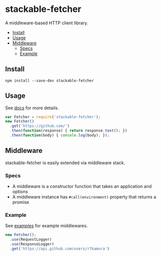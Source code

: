 # stackable-fetcher
A middleware-based HTTP client library.

- [Install](#install)
- [Usage](#usage)
- [Middleware](#middleware)
  - [Specs](#specs)
  - [Example](#example)

## Install
```
npm install --save-dev stackable-fetcher
```

## Usage
See [docs](http://r7kamura.github.io/stackable-fetcher/) for more details.

```js
var Fetcher = require('stackable-fetcher');
new Fetcher()
  .get('https://github.com/')
  .then(function(response) { return response.text(); })
  .then(function(body) { console.log(body); });
```

## Middleware
stackable-fetcher is easily extended via middleware stack.

### Specs
- A middleware is a constructor function that takes an application and options
- A middleware instance has `#call(environment)` property that returns a promise

### Example
See [examples](/examples) for example middlewares.

```js
new Fetcher();
  .use(RequestLogger)
  .use(ResponseLogger)
  .get('https://api.github.com/users/r7kamura')
```
